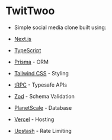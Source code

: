 # TwitTwoo

- Simple social media clone built using:

- [Next.js](https://nextjs.org)
- [TypeScript](https://www.typescriptlang.org/)
- [Prisma](https://prisma.io) - ORM
- [Tailwind CSS](https://tailwindcss.com) - Styling
- [tRPC](https://trpc.io) - Typesafe APIs
- [Zod](https://zod.dev/) - Schema Validation
- [PlanetScale](https://planetscale.com/) - Database
- [Vercel](https://vercel.com/) - Hosting
- [Upstash](https://upstash.com/) - Rate Limiting
